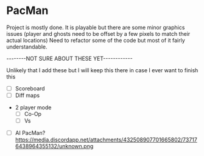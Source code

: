 # PacMan

Project is mostly done. It is playable but there are some minor graphics issues (player and ghosts need to be offset
by a few pixels to match their actual locations)
Need to refactor some of the code but most of it fairly understandable.

--------NOT SURE ABOUT THESE YET------------

Unlikely that I add these but I will keep this there in case I ever want to finish this

- [ ] Scoreboard
- [ ] Diff maps
* 2 player mode
    - [ ] Co-Op
    - [ ] Vs
- [ ] AI PacMan?
https://media.discordapp.net/attachments/432508907701665802/737176438964355132/unknown.png
